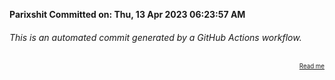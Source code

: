 **Parixshit Committed on: Thu, 13 Apr 2023 06:23:57 AM** <!-- e7d347ad-20a0-4b78-b05f-47edd8da2a67 -->

###### This is an automated commit generated by a GitHub Actions workflow.

<div align="right"><sub><sup><a href="https://github.com/Parixshit/AutoCommit.git">Read me</a></sup></sub></div>
